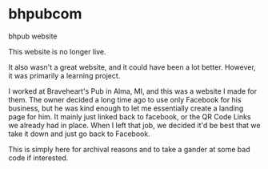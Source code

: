 # bhpubcom
bhpub website

This website is no longer live.

It also wasn't a great website, and it could have been a lot better. However, it was primarily a learning project.

I worked at Braveheart's Pub in Alma, MI, and this was a website I made for them. The owner decided a long time ago to use only Facebook for his business, 
but he was kind enough to let me essentially create a landing page for him. It mainly just linked back to facebook, or the QR Code Links we already had in place.
When I left that job, we decided it'd be best that we take it down and just go back to Facebook. 

This is simply here for archival reasons and to take a gander at some bad code if interested. 
